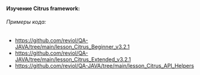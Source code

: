 #### Изучение Citrus framework:

###### Примеры кода:
- https://github.com/reviol/QA-JAVA/tree/main/lesson_Citrus_Beginner_v3.2.1
- https://github.com/reviol/QA-JAVA/tree/main/lesson_Citrus_Extended_v3.2.1
- https://github.com/reviol/QA-JAVA/tree/main/lesson_Citrus_API_Helpers
